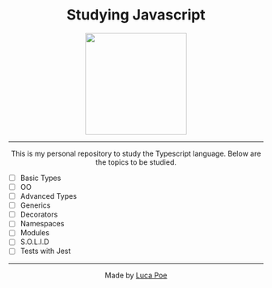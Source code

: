 <h1 align=center>Studying Javascript</h1>
<div align=center>
	<img src="https://w7.pngwing.com/pngs/915/519/png-transparent-typescript-hd-logo-thumbnail.png" width=200 height=200>
</div>

---

<p align=center>This is my personal repository to study the Typescript language. Below are the topics to be studied.</p> 

- [ ] Basic Types
- [ ] OO
- [ ] Advanced Types
- [ ] Generics
- [ ] Decorators
- [ ] Namespaces
- [ ] Modules
- [ ] S.O.L.I.D
- [ ] Tests with Jest

---
<p align=center>Made by <a href='https://github.com/iamthepoe'>Luca Poe</a></p>
